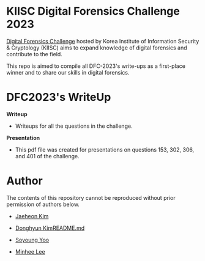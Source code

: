 # KIISC Digital Forensics Challenge 2023
[Digital Forensics Challenge](https://dfchallenge.org/) hosted by Korea Institute of Information Security & Cryptology (KIISC) aims to expand knowledge of digital forensics and contribute to the field.

This repo is aimed to compile all DFC-2023's write-ups as a first-place winner and to share our skills in digital forensics.

# DFC2023's WriteUp
**Writeup**
- Writeups for all the questions in the challenge.

**Presentation**
- This pdf file was created for presentations on questions 153, 302, 306, and 401 of the challenge.

# Author
The contents of this repository cannot be reproduced without prior permission of authors below.
- [Jaeheon Kim](https://www.linkedin.com/in/%EC%9E%AC%ED%97%8C-%EA%B9%80-a74570215?originalSubdomain=kr)

- [Donghyun Kim](https://www.linkedin.com/in/donghyun-kim-80b637201/)[README.md](https://github.com/kimbabasaksaksak/KDFC-2023-WriteUp/files/13631492/README.md)


- [Soyoung Yoo](https://github.com/wka99)

- [Minhee Lee](https://twitter.com/darb0ng)

